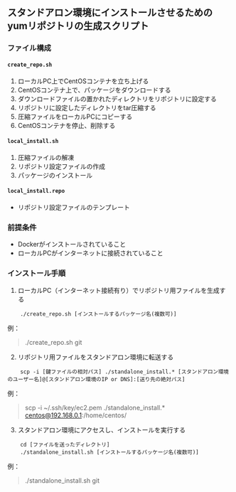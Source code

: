 ## スタンドアロン環境にインストールさせるためのyumリポジトリの生成スクリプト
### ファイル構成
#### `create_repo.sh`
1. ローカルPC上でCentOSコンテナを立ち上げる
1. CentOSコンテナ上で、パッケージをダウンロードする
1. ダウンロードファイルの置かれたディレクトリをリポジトリに設定する
1. リポジトリに設定したディレクトリをtar圧縮する
1. 圧縮ファイルをローカルPCにコピーする
1. CentOSコンテナを停止、削除する

#### `local_install.sh`
1. 圧縮ファイルの解凍
1. リポジトリ設定ファイルの作成
1. パッケージのインストール

#### `local_install.repo`
- リポジトリ設定ファイルのテンプレート

### 前提条件
- Dockerがインストールされていること
- ローカルPCがインターネットに接続されていること

### インストール手順
1. ローカルPC（インターネット接続有り）でリポジトリ用ファイルを生成する

```
    ./create_repo.sh [インストールするパッケージ名(複数可)]
```

例：

> ./create_repo.sh git

2. リポジトリ用ファイルをスタンドアロン環境に転送する

```
    scp -i [鍵ファイルの相対パス] ./standalone_install.* [スタンドアロン環境のユーザー名]@[スタンドアロン環境のIP or DNS]:[送り先の絶対パス]
```

例：

> scp -i ~/.ssh/key/ec2.pem ./standalone_install.* centos@192.168.0.1:/home/centos/

3. スタンドアロン環境にアクセスし、インストールを実行する

```
    cd [ファイルを送ったディレクトリ]
    ./standalone_install.sh [インストールするパッケージ名(複数可)]
```

例：

> ./standalone_install.sh git